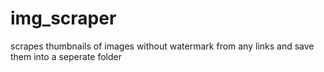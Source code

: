 # img_scraper
scrapes thumbnails of images without watermark from any links and save them into a seperate folder
